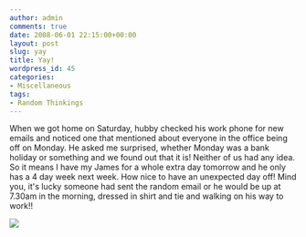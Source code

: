 ```yaml
---
author: admin
comments: true
date: 2008-06-01 22:15:00+00:00
layout: post
slug: yay
title: Yay!
wordpress_id: 45
categories:
- Miscellaneous
tags:
- Random Thinkings
---
```


When we got home on Saturday, hubby checked his work phone for new emails and noticed one that mentioned about everyone in the office being off on Monday. He asked me surprised, whether Monday was a bank holiday or something and we found out that it is! Neither of us had any idea. So it means I have my James for a whole extra day tomorrow and he only has a 4 day week next week. How nice to have an unexpected day off! Mind you, it's lucky someone had sent the random email or he would be up at 7.30am in the morning, dressed in shirt and tie and walking on his way to work!!

![](https://blogger.googleusercontent.com/tracker/251139911615938991-4843193768517557249?l=www.outmumbered.com)
